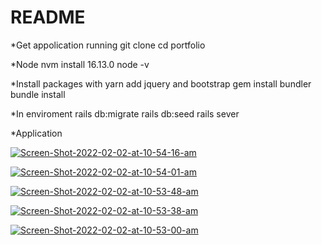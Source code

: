 # README

*Get appolication running
git clone
cd portfolio

*Node
nvm install 16.13.0
node -v

*Install packages with yarn
add jquery and bootstrap
gem install bundler
bundle install

*In enviroment
rails db:migrate
rails db:seed
rails sever

*Application 

<a href="https://ibb.co/9ZhgMMz"><img src="https://i.ibb.co/9ZhgMMz/Screen-Shot-2022-02-02-at-10-54-16-am.png" alt="Screen-Shot-2022-02-02-at-10-54-16-am" border="0"></a> 

<a href="https://ibb.co/nntY68J"><img src="https://i.ibb.co/nntY68J/Screen-Shot-2022-02-02-at-10-54-01-am.png" alt="Screen-Shot-2022-02-02-at-10-54-01-am" border="0"></a> 

<a href="https://ibb.co/QpK6yM7"><img src="https://i.ibb.co/QpK6yM7/Screen-Shot-2022-02-02-at-10-53-48-am.png" alt="Screen-Shot-2022-02-02-at-10-53-48-am" border="0"></a> 

<a href="https://ibb.co/0VrDDpG"><img src="https://i.ibb.co/0VrDDpG/Screen-Shot-2022-02-02-at-10-53-38-am.png" alt="Screen-Shot-2022-02-02-at-10-53-38-am" border="0"></a> 

<a href="https://ibb.co/nRhMyHm"><img src="https://i.ibb.co/nRhMyHm/Screen-Shot-2022-02-02-at-10-53-00-am.png" alt="Screen-Shot-2022-02-02-at-10-53-00-am" border="0"></a>
